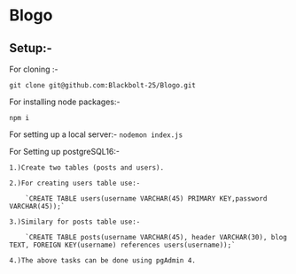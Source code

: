 # **Blogo**

## Setup:-

For cloning :-

  `git clone git@github.com:Blackbolt-25/Blogo.git`

For installing node packages:-

  `npm i`

For setting up a local server:-
  `nodemon index.js`


For Setting up postgreSQL16:-

    1.)Create two tables (posts and users).

    2.)For creating users table use:-

        `CREATE TABLE users(username VARCHAR(45) PRIMARY KEY,password VARCHAR(45));`

    3.)Similary for posts table use:-

        `CREATE TABLE posts(username VARCHAR(45), header VARCHAR(30), blog TEXT, FOREIGN KEY(username) references users(username));`

    4.)The above tasks can be done using pgAdmin 4.


